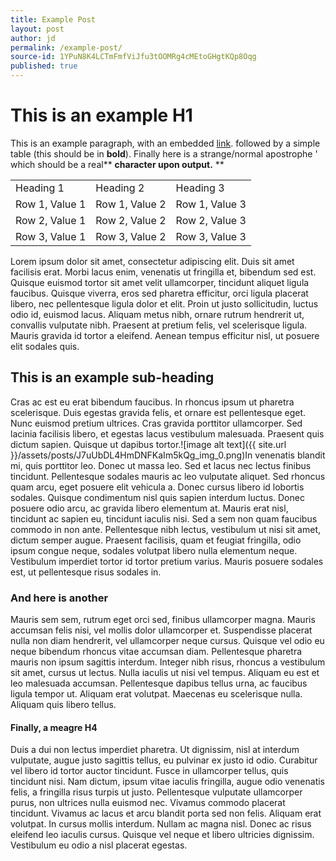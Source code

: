 ```yaml
---
title: Example Post
layout: post
author: jd
permalink: /example-post/
source-id: 1YPuN8K4LCTmFmfViJfu3tOOMRg4cMEtoGHgtKQp8Oqg
published: true
---
```

# This is an example H1

This is an example paragraph, with an embedded [link](http://www.google.com). followed by a simple table (this should be in **bold**). Finally here is a strange/normal apostrophe ' which should be a real** **character upon output.** **

<table>
  <tr>
    <td>Heading 1</td>
    <td>Heading 2</td>
    <td>Heading 3</td>
  </tr>
  <tr>
    <td>Row 1, Value 1</td>
    <td>Row 1, Value 2</td>
    <td>Row 1, Value 3</td>
  </tr>
  <tr>
    <td>Row 2, Value 1</td>
    <td>Row 2, Value 2</td>
    <td>Row 2, Value 3</td>
  </tr>
  <tr>
    <td>Row 3, Value 1</td>
    <td>Row 3, Value 2</td>
    <td>Row 3, Value 3</td>
  </tr>
</table>


Lorem ipsum dolor sit amet, consectetur adipiscing elit. Duis sit amet facilisis erat. Morbi lacus enim, venenatis ut fringilla et, bibendum sed est. Quisque euismod tortor sit amet velit ullamcorper, tincidunt aliquet ligula faucibus. Quisque viverra, eros sed pharetra efficitur, orci ligula placerat libero, nec pellentesque ligula dolor et elit. Proin ut justo sollicitudin, luctus odio id, euismod lacus. Aliquam metus nibh, ornare rutrum hendrerit ut, convallis vulputate nibh. Praesent at pretium felis, vel scelerisque ligula. Mauris gravida id tortor a eleifend. Aenean tempus efficitur nisl, ut posuere elit sodales quis.

## This is an example sub-heading

Cras ac est eu erat bibendum faucibus. In rhoncus ipsum ut pharetra scelerisque. Duis egestas gravida felis, et ornare est pellentesque eget. Nunc euismod pretium ultrices. Cras gravida porttitor ullamcorper. Sed lacinia facilisis libero, et egestas lacus vestibulum malesuada. Praesent quis dictum sapien. Quisque ut dapibus tortor.![image alt text]({{ site.url }}/assets/posts/J7uUbDL4HmDNFKaIm5kQg_img_0.png)In venenatis blandit mi, quis porttitor leo. Donec ut massa leo. Sed et lacus nec lectus finibus tincidunt. Pellentesque sodales mauris ac leo vulputate aliquet. Sed rhoncus quam arcu, eget posuere elit vehicula a. Donec cursus libero id lobortis sodales. Quisque condimentum nisl quis sapien interdum luctus. Donec posuere odio arcu, ac gravida libero elementum at. Mauris erat nisl, tincidunt ac sapien eu, tincidunt iaculis nisi. Sed a sem non quam faucibus commodo in non ante. Pellentesque nibh lectus, vestibulum ut nisi sit amet, dictum semper augue. Praesent facilisis, quam et feugiat fringilla, odio ipsum congue neque, sodales volutpat libero nulla elementum neque. Vestibulum imperdiet tortor id tortor pretium varius. Mauris posuere sodales est, ut pellentesque risus sodales in.

### And here is another

Mauris sem sem, rutrum eget orci sed, finibus ullamcorper magna. Mauris accumsan felis nisi, vel mollis dolor ullamcorper et. Suspendisse placerat nulla non diam hendrerit, vel ullamcorper neque cursus. Quisque vel odio eu neque bibendum rhoncus vitae accumsan diam. Pellentesque pharetra mauris non ipsum sagittis interdum. Integer nibh risus, rhoncus a vestibulum sit amet, cursus ut lectus. Nulla iaculis ut nisi vel tempus. Aliquam eu est et leo malesuada accumsan. Pellentesque dapibus tellus urna, ac faucibus ligula tempor ut. Aliquam erat volutpat. Maecenas eu scelerisque nulla. Aliquam quis libero tellus.

#### Finally, a meagre H4

Duis a dui non lectus imperdiet pharetra. Ut dignissim, nisl at interdum vulputate, augue justo sagittis tellus, eu pulvinar ex justo id odio. Curabitur vel libero id tortor auctor tincidunt. Fusce in ullamcorper tellus, quis tincidunt nisi. Nam dictum, ipsum vitae iaculis fringilla, augue odio venenatis felis, a fringilla risus turpis ut justo. Pellentesque vulputate ullamcorper purus, non ultrices nulla euismod nec. Vivamus commodo placerat tincidunt. Vivamus ac lacus et arcu blandit porta sed non felis. Aliquam erat volutpat. In cursus mollis interdum. Nullam ac magna nisl. Donec ac risus eleifend leo iaculis cursus. Quisque vel neque et libero ultricies dignissim. Vestibulum eu odio a nisl placerat egestas.

